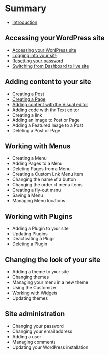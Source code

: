 # Summary

* [Introduction](README.md)

## Accessing your WordPress site
* [Accessing your WordPress site](accessing-your-wordpress-site.md)
* [Logging into your site](logging-into-your-site.md)
* [Resetting your password](resetting-your-password.md)
* [Switching from Dashboard to live site](switching-from-dashboard-to-live-site.md)

## Adding content to your site
* [Creating a Post](creating-a-post.md)
* [Creating a Page](creating-a-part.md)
* [Adding content with the Visual editor](adding-content-with-the-visual-editor.md)
* Adding code with the Text editor
* Creating a link
* Adding an image to Post or Page
* Adding a Featured Image to a Post
* Deleting a Post or Page

## Working with Menus
* Creating a Menu
* Adding Pages to a Menu
* Deleting Pages from a Menu
* Creating a Custom Link Menu item
* Changing the name of a button
* Changing the order of menu items
* Creating a fly-out menu
* Saving a Menu
* Managing Menu locations

## Working with Plugins
* Adding a Plugin to your site
* Updating Plugins
* Deactivating a Plugin
* Deleting a Plugin

## Changing the look of your site
* Adding a theme to your site
* Changing themes
* Managing your menu in a new theme
* Using the Customizer
* Working with Widgets
* Updating themes

## Site administration
* Changing your password
* Changing your email address
* Adding a user
* Managing comments
* Updating your WordPress installation


